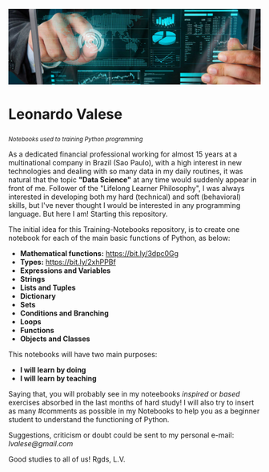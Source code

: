 <p align="center">
  <img src="data-science-image-banner.jpg" >
</p>


# Leonardo Valese
<sub>*Notebooks used to training Python programming*

As a dedicated financial professional working for almost 15 years at a multinational company in Brazil (Sao Paulo), with a high interest in new technologies and dealing with so many data in my daily routines, it was natural that the topic **"Data Science"** at any time would suddenly appear in front of me.
Follower of the "Lifelong Learner Philosophy", I was always interested in developing both my hard (technical) and soft (behavioral) skills, but I've never thought I would be interested in any programming language. But here I am! Starting this repository.

The initial idea for this Training-Notebooks repository, is to create one notebook for each of the main basic functions of Python, as below:
 
* **Mathematical functions:** https://bit.ly/3dpc0Gg
* **Types:** https://bit.ly/2xhPPBf
* **Expressions and Variables**
* **Strings**
* **Lists and Tuples**
* **Dictionary**
* **Sets**
* **Conditions and Branching**
* **Loops**
* **Functions**
* **Objects and Classes**

This notebooks will have two main purposes:

* __I will learn by doing__
* __I will learn by teaching__

Saying that, you will probably see in my noteebooks _inspired_ or _based_ exercises absorbed in the last months of hard study!
I will also try to insert as many #comments as possible in my Notebooks to help you as a beginner student to understand the functioning of Python.

Suggestions, criticism or doubt could be sent to my personal e-mail: _lvalese@gmail.com_

Good studies to all of us!
Rgds,
L.V.

